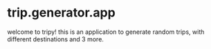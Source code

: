 # trip.generator.app
welcome to tripy! 
this is an application to generate random trips, with different destinations and 3 more.
